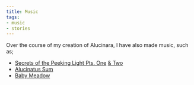 ```yaml
---
title: Music
tags:
- music
- stories
---
```


Over the course of my creation of Alucinara, I have also made music, such as;
- [Secrets of the Peeking Light Pts. One](https://pyxelm.bandcamp.com/track/secrets-of-the-peeking-light-pt-i) [& Two](https://pyxelm.bandcamp.com/track/secrets-of-the-peeking-light-pt-ii)
- [Alucinatus Sum](https://pyxelm.bandcamp.com/track/alucinatus-sum)
- [Baby Meadow](https://pyxelm.bandcamp.com/track/baby-meadow)